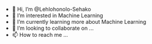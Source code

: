- 👋 Hi, I’m @Lehlohonolo-Sehako
- 👀 I’m interested in Machine Learning
- 🌱 I’m currently learning more about Machine Learning
- 💞️ I’m looking to collaborate on ...
- 📫 How to reach me ...

<!---
Lehlohonolo-Sehako/Lehlohonolo-Sehako is a ✨ special ✨ repository because its `README.md` (this file) appears on your GitHub profile.
You can click the Preview link to take a look at your changes.
--->
